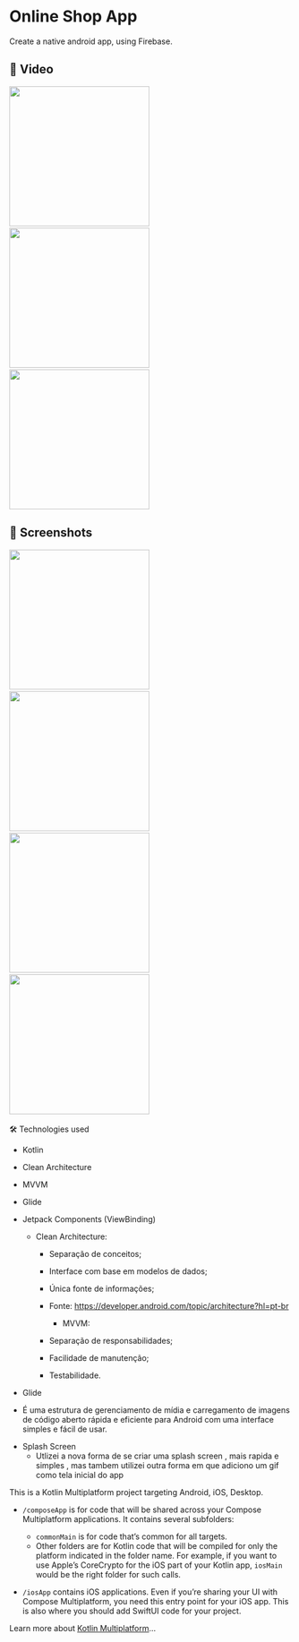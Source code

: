 # Online Shop App

Create a native android app, using Firebase.


## :movie_camera: Video
<img src="https://github.com/user-attachments/assets/798da6b6-efdf-4fdc-9664-5da6c3be7eb6" width="250">&emsp;<img src="https://github.com/user-attachments/assets/6fe7025d-0f1c-45f8-90c3-4b9a5784f6c2" width="250">&emsp;<img src="https://github.com/user-attachments/assets/0160c9b4-9000-403c-b707-91f621b5c37b" width="250">
## :camera_flash: Screenshots
<img src="https://github.com/user-attachments/assets/d24f28d2-59fa-4c36-b45a-69c1c22ab4f9" width="250">&emsp;
<img src="https://github.com/user-attachments/assets/cd205a05-cdf6-498f-8d41-8de9877c4262" width="250">&emsp;
<img src="https://github.com/user-attachments/assets/81c4e84b-217e-4569-95ee-22b01cdd967f" width="250">&emsp;
<img src="https://github.com/user-attachments/assets/62b7a2c6-3f52-4f82-8ca8-a2a7bbe71891" width="250">&emsp;




🛠️ Technologies used

- Kotlin
- Clean Architecture
- MVVM
- Glide
- Jetpack Components (ViewBinding)

  * Clean Architecture:
    - Separação de conceitos;
    - Interface com base em modelos de dados;
    - Única fonte de informações;
    - Fonte: https://developer.android.com/topic/architecture?hl=pt-br
   
      * MVVM:
    - Separação de responsabilidades;
    - Facilidade de manutenção;
    - Testabilidade.
     
  
 * Glide 
  - É uma estrutura de gerenciamento de mídia e carregamento de imagens de código aberto rápida e eficiente para Android com uma  interface simples e fácil de usar.

 * Splash Screen
   - Utlizei a nova forma de se criar uma splash screen , mais rapida e simples , mas tambem utilizei outra forma em que adiciono um gif como tela inicial do app 



This is a Kotlin Multiplatform project targeting Android, iOS, Desktop.

* `/composeApp` is for code that will be shared across your Compose Multiplatform applications.
  It contains several subfolders:
  - `commonMain` is for code that’s common for all targets.
  - Other folders are for Kotlin code that will be compiled for only the platform indicated in the folder name.
    For example, if you want to use Apple’s CoreCrypto for the iOS part of your Kotlin app,
    `iosMain` would be the right folder for such calls.

* `/iosApp` contains iOS applications. Even if you’re sharing your UI with Compose Multiplatform, 
  you need this entry point for your iOS app. This is also where you should add SwiftUI code for your project.


Learn more about [Kotlin Multiplatform](https://www.jetbrains.com/help/kotlin-multiplatform-dev/get-started.html)…
